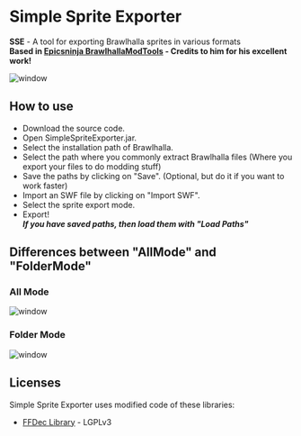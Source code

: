 # Simple Sprite Exporter

**SSE** - A tool for exporting Brawlhalla sprites in various formats  
**Based in [Epicsninja BrawlhallaModTools](https://github.com/Epicsninja/BrawlhallaModTools) - Credits to him for his excellent work!** 

![window](https://github.com/LordShadow505/SimpleSpriteExporter-Brawlhalla/blob/main/Wiki/Example.png)

## How to use

* Download the source code.
* Open SimpleSpriteExporter.jar.
* Select the installation path of Brawlhalla.
* Select the path where you commonly extract Brawlhalla files (Where you export your files to do modding stuff)
* Save the paths by clicking on "Save". (Optional, but do it if you want to work faster)
* Import an SWF file by clicking on "Import SWF". 
* Select the sprite export mode.
* Export!  
  ***If you have saved paths, then load them with "Load Paths"***

## Differences between "AllMode" and "FolderMode"
### All Mode
![window](https://github.com/LordShadow505/SimpleSpriteExporter-Brawlhalla/blob/main/Wiki/AllMode.png)
### Folder Mode
![window](https://github.com/LordShadow505/SimpleSpriteExporter-Brawlhalla/blob/main/Wiki/FolderMode.png)

## Licenses

Simple Sprite Exporter uses modified code of these libraries:

* [FFDec Library](https://github.com/jindrapetrik/jpexs-decompiler) - LGPLv3
